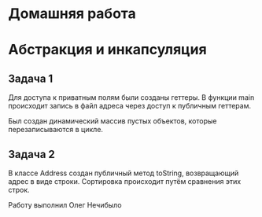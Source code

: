 # Домашняя работа
# Абстракция и инкапсуляция
## Задача 1
Для доступа к приватным полям были созданы геттеры. 
В функции main происходит запись в файл адреса через доступ к публичным геттерам.

Был создан динамический массив пустых объектов, которые перезаписываются в цикле.
## Задача 2
В классе Address создан публичный метод toString, возвращающий адрес в виде строки. Сортировка происходит путём сравнения этих строк.


Работу выполнил Олег Нечибыло
